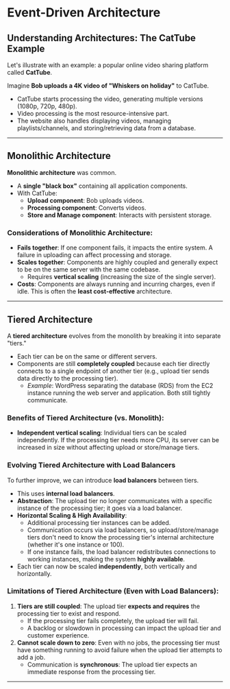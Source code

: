 # Event-Driven Architecture

## Understanding Architectures: The CatTube Example

Let's illustrate with an example: a popular online video sharing platform called **CatTube**.

Imagine **Bob uploads a 4K video of "Whiskers on holiday"** to CatTube.
* CatTube starts processing the video, generating multiple versions (1080p, 720p, 480p).
* Video processing is the most resource-intensive part.
* The website also handles displaying videos, managing playlists/channels, and storing/retrieving data from a database.



---

## Monolithic Architecture

**Monolithic architecture** was common.
* A **single "black box"** containing all application components.
* With CatTube:
    * **Upload component**: Bob uploads videos.
    * **Processing component**: Converts videos.
    * **Store and Manage component**: Interacts with persistent storage.

### Considerations of Monolithic Architecture:
* **Fails together**: If one component fails, it impacts the entire system. A failure in uploading can affect processing and storage.
* **Scales together**: Components are highly coupled and generally expect to be on the same server with the same codebase.
    * Requires **vertical scaling** (increasing the size of the single server).
* **Costs**: Components are always running and incurring charges, even if idle. This is often the **least cost-effective** architecture.

---

## Tiered Architecture

A **tiered architecture** evolves from the monolith by breaking it into separate "tiers."
* Each tier can be on the same or different servers.
* Components are still **completely coupled** because each tier directly connects to a single endpoint of another tier (e.g., upload tier sends data directly to the processing tier).
    * *Example*: WordPress separating the database (RDS) from the EC2 instance running the web server and application. Both still tightly communicate.

### Benefits of Tiered Architecture (vs. Monolith):
* **Independent vertical scaling**: Individual tiers can be scaled independently. If the processing tier needs more CPU, its server can be increased in size without affecting upload or store/manage tiers.

### Evolving Tiered Architecture with Load Balancers

To further improve, we can introduce **load balancers** between tiers.
* This uses **internal load balancers**.
* **Abstraction**: The upload tier no longer communicates with a specific instance of the processing tier; it goes via a load balancer.
* **Horizontal Scaling & High Availability**:
    * Additional processing tier instances can be added.
    * Communication occurs via load balancers, so upload/store/manage tiers don't need to know the processing tier's internal architecture (whether it's one instance or 100).
    * If one instance fails, the load balancer redistributes connections to working instances, making the system **highly available**.
* Each tier can now be scaled **independently**, both vertically and horizontally.

### Limitations of Tiered Architecture (Even with Load Balancers):
1.  **Tiers are still coupled**: The upload tier **expects and requires** the processing tier to exist and respond.
    * If the processing tier fails completely, the upload tier will fail.
    * A backlog or slowdown in processing can impact the upload tier and customer experience.
2.  **Cannot scale down to zero**: Even with no jobs, the processing tier must have something running to avoid failure when the upload tier attempts to add a job.
    * Communication is **synchronous**: The upload tier expects an immediate response from the processing tier.

---